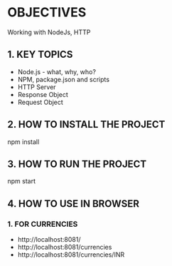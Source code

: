 # OBJECTIVES
Working with NodeJs, HTTP

## 1. KEY TOPICS
- Node.js - what, why, who?
- NPM, package.json and scripts
- HTTP Server
- Response Object
- Request Object

## 2. HOW TO INSTALL THE PROJECT
npm install

## 3. HOW TO RUN THE PROJECT
npm start

## 4. HOW TO USE IN BROWSER

### 1. FOR CURRENCIES
- http://localhost:8081/
- http://localhost:8081/currencies
- http://localhost:8081/currencies/INR

